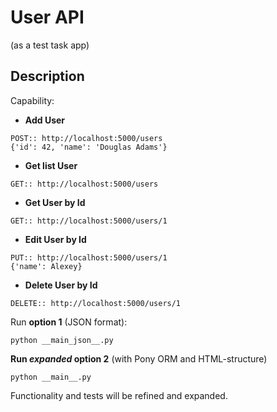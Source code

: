 # User API 
(as a test task app)

## Description
Capability:  
- **Add User** 
~~~
POST:: http://localhost:5000/users
{'id': 42, 'name': 'Douglas Adams'}
~~~ 
- **Get list User**
~~~
GET:: http://localhost:5000/users
~~~ 
- **Get User by Id** 
~~~
GET:: http://localhost:5000/users/1
~~~ 
- **Edit User by Id**
 ~~~
PUT:: http://localhost:5000/users/1
{'name': Alexey}
~~~ 
- **Delete User by Id** 
~~~
DELETE:: http://localhost:5000/users/1
~~~ 
Run **option 1** (JSON format):
~~~
python __main_json__.py
~~~

**Run *expanded* option 2** (with Pony ORM and HTML-structure)
~~~
python __main__.py
~~~


Functionality and tests will be refined and expanded.
